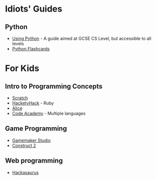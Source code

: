 Idiots' Guides
==============

Python
------

 - [Using Python](http://usingpython.com/) - A guide aimed at GCSE CS Level,
   but accessible to all levels
 - [Python Flashcards](http://blog.whaleygeek.co.uk/python-flashcards/)

For Kids
========

Intro to Programming Concepts
-----------------------------

 - [Scratch](http://scratch.mit.edu/)
 - [HacketyHack](http://hackety.com/) - Ruby
 - [Alice](http://www.alice.org/index.php)
 - [Code Academy](http://www.codecademy.com/#!/exercises/0) - Multiple languages

Game Programming
----------------

 - [Gamemaker Studio](http://www.yoyogames.com/gamemaker/studio)
 - [Construct 2](https://www.scirra.com/construct2)

Web programming
---------------

 - [Hackasaurus](http://hackasaurus.org/en-US/)
